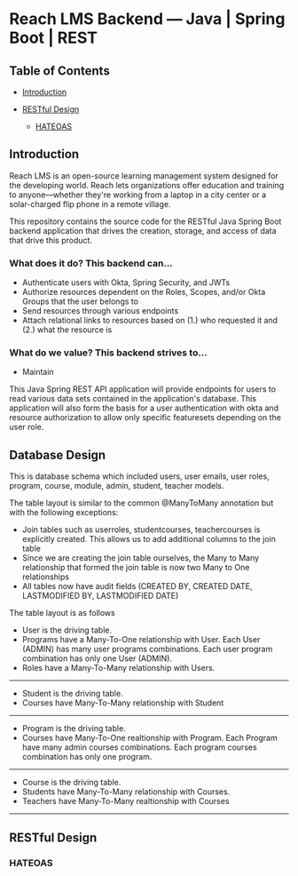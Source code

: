 # Reach LMS Backend — Java | Spring Boot | REST

## Table of Contents

- [Introduction](#introduction)

- [RESTful Design](#RESTful-design)
    - [HATEOAS](#hateoas)

<a name="introduction"></a>

## Introduction

Reach LMS is an open-source learning management system designed for the developing world. Reach lets organizations offer
education and training to anyone—whether they're working from a laptop in a city center or a solar-charged flip phone in
a remote village.

This repository contains the source code for the RESTful Java Spring Boot backend application that drives the creation,
storage, and access of data that drive this product.

### What does it do? This backend can...

- Authenticate users with Okta, Spring Security, and JWTs
- Authorize resources dependent on the Roles, Scopes, and/or Okta Groups that the user belongs to
- Send resources through various endpoints
- Attach relational links to resources based on (1.) who requested it and (2.) what the resource is

### What do we value? This backend strives to...

- Maintain

This Java Spring REST API application will provide endpoints for users to read various data sets contained in the
application's database. This application will also form the basis for a user authentication with okta and resource
authorization to allow only specific featuresets depending on the user role.

## Database Design

This is database schema which included users, user emails, user roles, program, course, module, admin, student, teacher
models.

The table layout is similar to the common @ManyToMany annotation but with the following exceptions:

* Join tables such as userroles, studentcourses, teachercourses is explicitly created. This allows us to add additional
  columns to the join table
* Since we are creating the join table ourselves, the Many to Many relationship that formed the join table is now two
  Many to One relationships
* All tables now have audit fields (CREATED BY, CREATED DATE, LASTMODIFIED BY, LASTMODIFIED DATE)

The table layout is as follows

* User is the driving table.
* Programs have a Many-To-One relationship with User. Each User (ADMIN) has many user programs combinations. Each user
  program combination has only one User (ADMIN).
* Roles have a Many-To-Many relationship with Users.

---

* Student is the driving table.
* Courses have Many-To-Many relationship with Student

---

* Program is the driving table.
* Courses have Many-To-One realtionship with Program. Each Program have many admin courses combinations. Each program
  courses combination has only one program.

---

* Course is the driving table.
* Students have Many-To-Many relationship with Courses.
* Teachers have Many-To-Many realtionship with Courses

---

<a name="RESTful-design"></a>

## RESTful Design

<a name="hateoas"></a>

### HATEOAS

